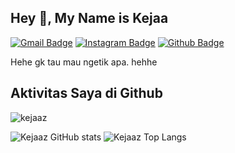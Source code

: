 ## Hey 👋, My Name is Kejaa
[![Gmail Badge](https://img.shields.io/badge/-caly.za17@gmail.com-c14438?style=flat&logo=Gmail&logoColor=white&link=mailto:caly.za17@gmail.com)](mailto:caly.za17@gmail.com) 
[![Instagram Badge](https://img.shields.io/badge/-@kejaaz_-0072b1?style=flat&logo=instagram&logoColor=white&link=https://www.instagram.com/kejaaz_/)](https://www.instagram.com/kejaaz_/) [![Github Badge](https://img.shields.io/badge/-kejaaz-grey?style=flat&logo=github&logoColor=white&link=https://github.com/kejaaz/)](https://www.github.com/kejaaz/)
<p align='left'>Hehe gk tau mau ngetik apa. hehhe</p>

## Aktivitas Saya di Github
<p align=left> <img src=https://komarev.com/ghpvc/?username=kejaaz alt=kejaaz /> </p>

![Kejaaz GitHub stats](https://github-readme-stats.vercel.app/api?username=kejaaz&show_icons=true&theme=radical)
![Kejaaz Top Langs](https://github-readme-stats.vercel.app/api/top-langs/?username=kejaaz&layout=compact)




